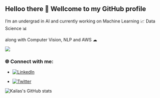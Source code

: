 ## Helloo there 👋 Wellcome to my GitHub profile 

I’m an undergrad in AI and currently working on Machine Learning 📈 Data Science 📊 

along with Computer Vision, NLP and AWS ☁



![](https://komarev.com/ghpvc/?username=kailas711&style=plastic&color=blueviolet)

### 🌐 Connect with me:

- [![LinkedIn](https://img.shields.io/badge/LinkedIn-%230077B5.svg?logo=linkedin&logoColor=white)](https://www.linkedin.com/in/kailas-p-sudheer-6bb244201/)

- [![Twitter](https://img.shields.io/badge/Twitter-%231DA1F2.svg?logo=Twitter&logoColor=white)](https://twitter.com/@kailas_sudheer)
  


![Kailas's GitHub stats](https://github-readme-stats.vercel.app/api?username=kailas711&show_icons=true&bg_color=00000000)

